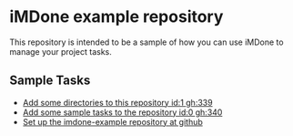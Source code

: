 iMDone example repository
====
This repository is intended to be a sample of how you can use iMDone to manage your project tasks.

Sample Tasks
----
- [Add some directories to this repository id:1 gh:339](#TODO:0)
- [Add some sample tasks to the repository id:0 gh:340](#TODO:30)
- [Set up the imdone-example repository at github](#DONE:0)
